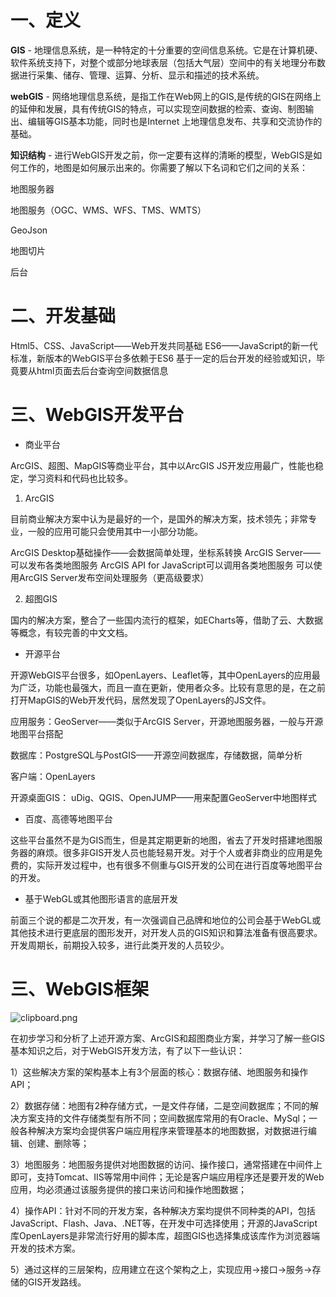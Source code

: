 # 一、定义
**GIS** - 地理信息系统，是一种特定的十分重要的空间信息系统。它是在计算机硬、软件系统支持下，对整个或部分地球表层（包括大气层）空间中的有关地理分布数据进行采集、储存、管理、运算、分析、显示和描述的技术系统。

**webGIS** - 网络地理信息系统，是指工作在Web网上的GIS,是传统的GIS在网络上的延伸和发展，具有传统GIS的特点，可以实现空间数据的检索、查询、制图输出、编辑等GIS基本功能，同时也是Internet 上地理信息发布、共享和交流协作的基础。

**知识结构** - 进行WebGIS开发之前，你一定要有这样的清晰的模型，WebGIS是如何工作的，地图是如何展示出来的。你需要了解以下名词和它们之间的关系：

地图服务器

地图服务（OGC、WMS、WFS、TMS、WMTS）

GeoJson

地图切片

后台

# 二、开发基础
Html5、CSS、JavaScript——Web开发共同基础
ES6——JavaScript的新一代标准，新版本的WebGIS平台多依赖于ES6
基于一定的后台开发的经验或知识，毕竟要从html页面去后台查询空间数据信息

# 三、WebGIS开发平台
- 商业平台

ArcGIS、超图、MapGIS等商业平台，其中以ArcGIS JS开发应用最广，性能也稳定，学习资料和代码也比较多。

1) ArcGIS

目前商业解决方案中认为是最好的一个，是国外的解决方案，技术领先；非常专业，一般的应用可能只会使用其中一小部分功能。

ArcGIS Desktop基础操作——会数据简单处理，坐标系转换
ArcGIS Server——可以发布各类地图服务
ArcGIS API for JavaScript可以调用各类地图服务
可以使用ArcGIS Server发布空间处理服务（更高级要求）

2) 超图GIS

国内的解决方案，整合了一些国内流行的框架，如ECharts等，借助了云、大数据等概念，有较完善的中文文档。


- 开源平台

开源WebGIS平台很多，如OpenLayers、Leaflet等，其中OpenLayers的应用最为广泛，功能也最强大，而且一直在更新，使用者众多。比较有意思的是，在之前打开MapGIS的Web开发代码，居然发现了OpenLayers的JS文件。

应用服务：GeoServer——类似于ArcGIS Server，开源地图服务器，一般与开源地图平台搭配

数据库：PostgreSQL与PostGIS——开源空间数据库，存储数据，简单分析

客户端：OpenLayers

开源桌面GIS： uDig、QGIS、OpenJUMP——用来配置GeoServer中地图样式

- 百度、高德等地图平台

这些平台虽然不是为GIS而生，但是其定期更新的地图，省去了开发时搭建地图服务器的麻烦。很多非GIS开发人员也能轻易开发。对于个人或者非商业的应用是免费的，实际开发过程中，也有很多不侧重与GIS开发的公司在进行百度等地图平台的开发。

- 基于WebGL或其他图形语言的底层开发

前面三个说的都是二次开发，有一次强调自己品牌和地位的公司会基于WebGL或其他技术进行更底层的图形发开，对开发人员的GIS知识和算法准备有很高要求。开发周期长，前期投入较多，进行此类开发的人员较少。

# 三、WebGIS框架
![clipboard.png](https://upload-images.jianshu.io/upload_images/1817117-f744c375ff5b7b2d.png?imageMogr2/auto-orient/strip%7CimageView2/2/w/1240)

在初步学习和分析了上述开源方案、ArcGIS和超图商业方案，并学习了解一些GIS基本知识之后，对于WebGIS开发方法，有了以下一些认识：

1）这些解决方案的架构基本上有3个层面的核心：数据存储、地图服务和操作API；

2）数据存储：地图有2种存储方式，一是文件存储，二是空间数据库；不同的解决方案支持的文件存储类型有所不同；空间数据库常用的有Oracle、MySql；一般各种解决方案均会提供客户端应用程序来管理基本的地图数据，对数据进行编辑、创建、删除等；

3）地图服务：地图服务提供对地图数据的访问、操作接口，通常搭建在中间件上即可，支持Tomcat、IIS等常用中间件；无论是客户端应用程序还是要开发的Web应用，均必须通过该服务提供的接口来访问和操作地图数据；

4）操作API：针对不同的开发方案，各种解决方案均提供不同种类的API，包括JavaScript、Flash、Java、.NET等，在开发中可选择使用；开源的JavaScript库OpenLayers是非常流行好用的脚本库，超图GIS也选择集成该库作为浏览器端开发的技术方案。

5）通过这样的三层架构，应用建立在这个架构之上，实现应用->接口->服务->存储的GIS开发路线。


